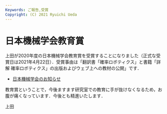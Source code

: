 ```yaml
---
Keywords: ご報告,受賞
Copyright: (C) 2021 Ryuichi Ueda
---
```


# 日本機械学会教育賞

上田が2020年度の日本機械学会教育賞を受賞することになりました（正式な受賞日は2021年4月22日）．受賞事由は「翻訳書「確率ロボティクス」と書籍「詳解 確率ロボティクス」の出版およびウェブ上への教材の公開」です．

* [日本機械学会のお知らせ](https://www.jsme.or.jp/20210305-2/)


教育賞ということで，今後ますます研究室での教育に手が抜けなくなるため，お腹が痛くなっています．今後とも精進いたします．


上田
